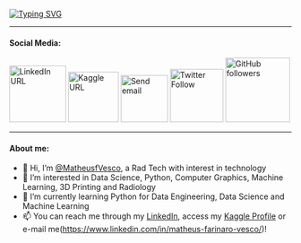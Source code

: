 <a href="https://github.com/matheusfvesco"><img src="https://readme-typing-svg.demolab.com?font=Heebo&duration=1500&pause=500&color=FFFFFF&center=true&multiline=true&width=435&height=85&lines=Matheus+Farinaro+Vesco;Rad+Tech+student+at+%40unifesp;Data+Science+%7C+Python+%7C+Machine+Learning" alt="Typing SVG" /></a>

---

<div>
  
  <h4>Social Media:</h4>
  <a href="https://www.linkedin.com/in/matheusfvesco"><img alt="LinkedIn URL" src="https://img.shields.io/twitter/url?color=%230a66c2&label=LinkedIn&logo=linkedin&style=flat-square&url=https%3A%2F%2Fwww.linkedin.com%2Fin%2Fmatheusfvesco%2F" width="101"></a>
  <a href="https://www.kaggle.com/matheusfvesco"><img alt="Kaggle URL" src="https://img.shields.io/twitter/url?color=%2320bdfd&label=Kaggle&logo=Kaggle&logoColor=%2320bdfd&style=flat-square&url=https%3A%2F%2Fwww.kaggle.com%2Fmatheusfvesco" width="90"></a>
  <a href="mailto:matheusfvesco@gmail.com"><img alt="Send email" src="https://img.shields.io/badge/Email--%230a66c2?style=flat-square&logo=gmail&color=%23ea4335&url=mailto:matheusfvesco@gmail.com" width="84"></a>
  <a href="https://twitter.com/intent/follow?screen_name=matheusfvesco"><img alt="Twitter Follow" src="https://img.shields.io/twitter/follow/matheusfvesco?color=%231d9bf0&label=Follow&logo=Twitter&logoColor=%231d9bf0&style=flat-square" width="95"></a>
  <a href="https://www.github.com/matheusfvesco"><img alt="GitHub followers" src="https://img.shields.io/github/followers/matheusfvesco?color=%23171515&label=Followers&logo=github&style=flat-square&url=https%3A%2F%2Fwww.github.com%2Fmatheusfvesco" width="115"></a>

</div>


---

<div>
  <h4>About me:</h4>
</div>

- 👋 Hi, I’m [@MatheusfVesco](https://www.github.com/matheusfvesco), a Rad Tech with interest in technology
- 👀 I’m interested in Data Science, Python, Computer Graphics, Machine Learning, 3D Printing and Radiology
- 🌱 I’m currently learning Python for Data Engineering, Data Science and Machine Learning
- 📫 You can reach me through my [LinkedIn](https://www.linkedin.com/in/matheus-farinaro-vesco/), access my [Kaggle Profile](https://www.kaggle.com/matheusfvesco) or e-mail me(https://www.linkedin.com/in/matheus-farinaro-vesco/)!
<!---
MatheusfVesco/MatheusfVesco is a ✨ special ✨ repository because its `README.md` (this file) appears on your GitHub profile.
You can click the Preview link to take a look at your changes.
--->
